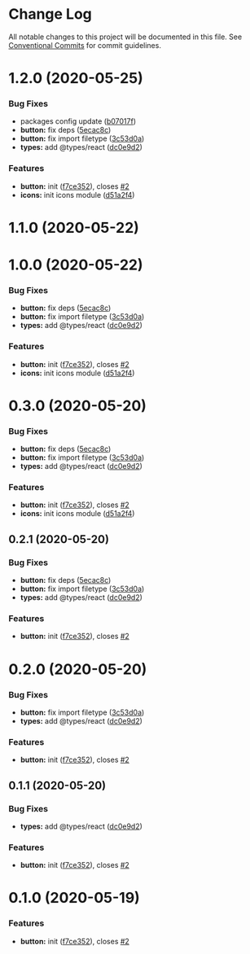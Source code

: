 # Change Log

All notable changes to this project will be documented in this file.
See [Conventional Commits](https://conventionalcommits.org) for commit guidelines.

# 1.2.0 (2020-05-25)


### Bug Fixes

* packages config update ([b07017f](https://github.com/Atlantis-Lab/uikit/commit/b07017fc2ab910122597074bd77ccd9a18f81ae6))
* **button:** fix deps ([5ecac8c](https://github.com/Atlantis-Lab/uikit/commit/5ecac8cc043cee2406d4befdd3153a696909ea64))
* **button:** fix import filetype ([3c53d0a](https://github.com/Atlantis-Lab/uikit/commit/3c53d0ade9d95f6a8ddbf5177a03bf0c1b0196b4))
* **types:** add @types/react ([dc0e9d2](https://github.com/Atlantis-Lab/uikit/commit/dc0e9d221985ab2a8e17649b3a9c6ff0ad7d4946))


### Features

* **button:** init ([f7ce352](https://github.com/Atlantis-Lab/uikit/commit/f7ce352d44372bf8efd27df54e8d4a927fa81a62)), closes [#2](https://github.com/Atlantis-Lab/uikit/issues/2)
* **icons:** init icons module ([d51a2f4](https://github.com/Atlantis-Lab/uikit/commit/d51a2f41e156b75f5c19334aeebd262c4428b13e))





# 1.1.0 (2020-05-22)

# 1.0.0 (2020-05-22)

### Bug Fixes

- **button:** fix deps ([5ecac8c](https://github.com/Atlantis-Lab/ui/commit/5ecac8cc043cee2406d4befdd3153a696909ea64))
- **button:** fix import filetype ([3c53d0a](https://github.com/Atlantis-Lab/ui/commit/3c53d0ade9d95f6a8ddbf5177a03bf0c1b0196b4))
- **types:** add @types/react ([dc0e9d2](https://github.com/Atlantis-Lab/ui/commit/dc0e9d221985ab2a8e17649b3a9c6ff0ad7d4946))

### Features

- **button:** init ([f7ce352](https://github.com/Atlantis-Lab/ui/commit/f7ce352d44372bf8efd27df54e8d4a927fa81a62)), closes [#2](https://github.com/Atlantis-Lab/ui/issues/2)
- **icons:** init icons module ([d51a2f4](https://github.com/Atlantis-Lab/ui/commit/d51a2f41e156b75f5c19334aeebd262c4428b13e))

# 0.3.0 (2020-05-20)

### Bug Fixes

- **button:** fix deps ([5ecac8c](https://github.com/Atlantis-Lab/ui/commit/5ecac8cc043cee2406d4befdd3153a696909ea64))
- **button:** fix import filetype ([3c53d0a](https://github.com/Atlantis-Lab/ui/commit/3c53d0ade9d95f6a8ddbf5177a03bf0c1b0196b4))
- **types:** add @types/react ([dc0e9d2](https://github.com/Atlantis-Lab/ui/commit/dc0e9d221985ab2a8e17649b3a9c6ff0ad7d4946))

### Features

- **button:** init ([f7ce352](https://github.com/Atlantis-Lab/ui/commit/f7ce352d44372bf8efd27df54e8d4a927fa81a62)), closes [#2](https://github.com/Atlantis-Lab/ui/issues/2)
- **icons:** init icons module ([d51a2f4](https://github.com/Atlantis-Lab/ui/commit/d51a2f41e156b75f5c19334aeebd262c4428b13e))

## 0.2.1 (2020-05-20)

### Bug Fixes

- **button:** fix deps ([5ecac8c](https://github.com/Atlantis-Lab/ui/commit/5ecac8cc043cee2406d4befdd3153a696909ea64))
- **button:** fix import filetype ([3c53d0a](https://github.com/Atlantis-Lab/ui/commit/3c53d0ade9d95f6a8ddbf5177a03bf0c1b0196b4))
- **types:** add @types/react ([dc0e9d2](https://github.com/Atlantis-Lab/ui/commit/dc0e9d221985ab2a8e17649b3a9c6ff0ad7d4946))

### Features

- **button:** init ([f7ce352](https://github.com/Atlantis-Lab/ui/commit/f7ce352d44372bf8efd27df54e8d4a927fa81a62)), closes [#2](https://github.com/Atlantis-Lab/ui/issues/2)

# 0.2.0 (2020-05-20)

### Bug Fixes

- **button:** fix import filetype ([3c53d0a](https://github.com/Atlantis-Lab/ui/commit/3c53d0ade9d95f6a8ddbf5177a03bf0c1b0196b4))
- **types:** add @types/react ([dc0e9d2](https://github.com/Atlantis-Lab/ui/commit/dc0e9d221985ab2a8e17649b3a9c6ff0ad7d4946))

### Features

- **button:** init ([f7ce352](https://github.com/Atlantis-Lab/ui/commit/f7ce352d44372bf8efd27df54e8d4a927fa81a62)), closes [#2](https://github.com/Atlantis-Lab/ui/issues/2)

## 0.1.1 (2020-05-20)

### Bug Fixes

- **types:** add @types/react ([dc0e9d2](https://github.com/Atlantis-Lab/ui/commit/dc0e9d221985ab2a8e17649b3a9c6ff0ad7d4946))

### Features

- **button:** init ([f7ce352](https://github.com/Atlantis-Lab/ui/commit/f7ce352d44372bf8efd27df54e8d4a927fa81a62)), closes [#2](https://github.com/Atlantis-Lab/ui/issues/2)

# 0.1.0 (2020-05-19)

### Features

- **button:** init ([f7ce352](https://github.com/Atlantis-Lab/ui/commit/f7ce352d44372bf8efd27df54e8d4a927fa81a62)), closes [#2](https://github.com/Atlantis-Lab/ui/issues/2)
